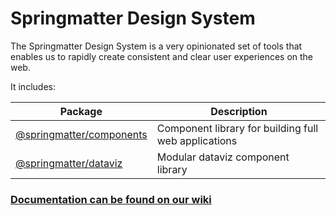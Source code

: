 # Springmatter Design System
The Springmatter Design System is a very opinionated set of tools that enables us to rapidly create consistent and clear user experiences on the web.

It includes:

| Package | Description |
| ------- | ----------- |
| [@springmatter/components](https://github.com/springmatter/design/tree/master/components) | Component library for building full web applications |
| [@springmatter/dataviz](https://github.com/springmatter/design/tree/master/dataviz) | Modular dataviz component library |

### [Documentation can be found on our wiki](https://github.com/springmatter/design/wiki)
